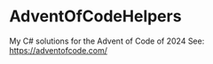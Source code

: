 # AdventOfCodeHelpers
My C# solutions for the Advent of Code of 2024
See: https://adventofcode.com/
